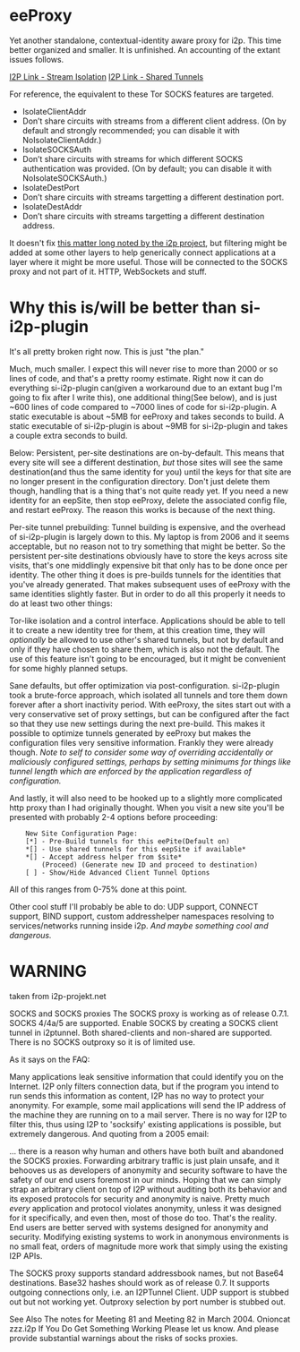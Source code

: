 # eeProxy
Yet another standalone, contextual-identity aware proxy for i2p. This time
better organized and smaller. It is unfinished. An accounting of the extant
issues follows.

[I2P Link - Stream Isolation](http://trac.i2p2.i2p/ticket/1149)
[I2P Link - Shared Tunnels](http://zzz.i2p/topics/217)

For reference, the equivalent to these Tor SOCKS features are targeted.

  - IsolateClientAddr
   - Don’t share circuits with streams from a different client address. (On by default and strongly recommended; you can disable it with
    NoIsolateClientAddr.)
  - IsolateSOCKSAuth
   - Don’t share circuits with streams for which different SOCKS authentication was provided. (On by default; you can disable it with
    NoIsolateSOCKSAuth.)
  - IsolateDestPort
   - Don’t share circuits with streams targetting a different destination port.
  - IsolateDestAddr
   - Don’t share circuits with streams targetting a different destination address.


It doesn't fix [this matter long noted by the i2p project](https://geti2p.net/en/docs/api/socks),
but filtering might be added at some other layers to help generically connect
applications at a layer where it might be more useful. Those will be connected
to the SOCKS proxy and not part of it. HTTP, WebSockets and stuff.

Why this is/will be better than si-i2p-plugin
=============================================

It's all pretty broken right now. This is just "the plan."

Much, much smaller. I expect this will never rise to more than 2000 or so lines
of code, and that's a pretty roomy estimate. Right now it can do everything
si-i2p-plugin can(given a workaround due to an extant bug I'm going to fix after
I write this), one additional thing(See below), and is just ~600 lines of code
compared to ~7000 lines of code for si-i2p-plugin. A static executable is about
~5MB for eeProxy and takes seconds to build. A static executable of
si-i2p-plugin is about ~9MB for si-i2p-plugin and takes a couple extra seconds
to build.

Below: Persistent, per-site destinations are on-by-default. This means that
every site will see a different destination, *but* those sites will see the
same destination(and thus the same identity for you) until the keys for that
site are no longer present in the configuration directory. Don't just delete
them though, handling that is a thing that's not quite ready yet. If you need
a new identity for an eepSite, then stop eeProxy, delete the associated config
file, and restart eeProxy. The reason this works is because of the next thing.

Per-site tunnel prebuilding: Tunnel building is expensive, and the overhead of
si-i2p-plugin is largely down to this. My laptop is from 2006 and it seems
acceptable, but no reason not to try something that might be better. So the
persistent per-site destinations obviously have to store the keys across site
visits, that's one middlingly expensive bit that only has to be done once per
identity. The other thing it does is pre-builds tunnels for the identities
that you've already generated. That makes subsequent uses of eeProxy with the
same identities slightly faster. But in order to do all this properly it needs
to do at least two other things:

Tor-like isolation and a control interface. Applications should be able to tell
it to create a new identity tree for them, at this creation time, they will
*optionally* be allowed to use other's shared tunnels, but not by default and
only if they have chosen to share them, which is also not the default. The use
of this feature isn't going to be encouraged, but it might be convenient for
some highly planned setups.

Sane defaults, but offer optimization via post-configuration. si-i2p-plugin took
a brute-force approach, which isolated all tunnels and tore them down forever
after a short inactivity period. With eeProxy, the sites start out with a very
conservative set of proxy settings, but can be configured after the fact so that
they use new settings during the next pre-build. This makes it possible to
optimize tunnels generated by eeProxy but makes the configuration files very
sensitive information. Frankly they were already though. *Note to self to*
*consider some way of overriding accidentally or maliciously configured*
*settings, perhaps by setting minimums for things like tunnel length which are*
*enforced by the application regardless of configuration.*

And lastly, it will also need to be hooked up to a slightly more complicated
http proxy than I had originally thought. When you visit a new site you'll
be presented with probably 2-4 options before proceeding:

        New Site Configuration Page:
        [*] - Pre-Build tunnels for this eePite(Default on)
        *[] - Use shared tunnels for this eepSite if available*
        *[] - Accept address helper from $site*
            (Proceed) (Generate new ID and proceed to destination)
        [ ] - Show/Hide Advanced Client Tunnel Options

All of this ranges from 0-75% done at this point.

Other cool stuff I'll probably be able to do: UDP support, CONNECT support,
BIND support, custom addresshelper namespaces resolving to services/networks
running inside i2p. *And maybe something cool and dangerous.*


WARNING
=======

taken from i2p-projekt.net

SOCKS and SOCKS proxies
The SOCKS proxy is working as of release 0.7.1. SOCKS 4/4a/5 are supported. Enable SOCKS by creating a SOCKS client tunnel in i2ptunnel. Both shared-clients and non-shared are supported. There is no SOCKS outproxy so it is of limited use.

As it says on the FAQ:

Many applications leak sensitive
information that could identify you on the Internet. I2P only filters
connection data, but if the program you intend to run sends this
information as content, I2P has no way to protect your anonymity.  For
example, some mail applications will send the IP address of the machine
they are running on to a mail server. There is no way for I2P to filter
this, thus using I2P to 'socksify' existing applications is possible, but
extremely dangerous.
And quoting from a 2005 email:

... there is a reason why human and
others have both built and abandoned the SOCKS proxies.  Forwarding
arbitrary traffic is just plain unsafe, and it behooves us as
developers of anonymity and security software to have the safety of
our end users foremost in our minds.
Hoping that we can simply strap an arbitrary client on top of I2P without auditing both its behavior and its exposed protocols for security and anonymity is naive. Pretty much *every* application and protocol violates anonymity, unless it was designed for it specifically, and even then, most of those do too. That's the reality. End users are better served with systems designed for anonymity and security. Modifying existing systems to work in anonymous environments is no small feat, orders of magnitude more work that simply using the existing I2P APIs.

The SOCKS proxy supports standard addressbook names, but not Base64 destinations. Base32 hashes should work as of release 0.7. It supports outgoing connections only, i.e. an I2PTunnel Client. UDP support is stubbed out but not working yet. Outproxy selection by port number is stubbed out.

See Also
The notes for Meeting 81 and Meeting 82 in March 2004.
Onioncat
zzz.i2p
If You Do Get Something Working
Please let us know. And please provide substantial warnings about the risks of socks proxies.

